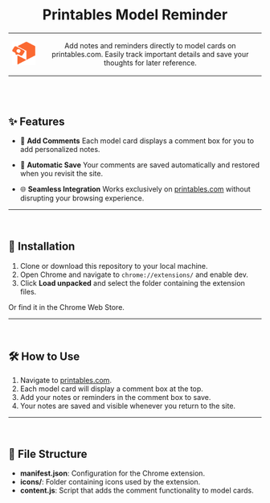 <div align="center">


# Printables Model Reminder

<table align="center">
    <tr>
        <td align="center">
            <img src="/icons/128x128.png">
        </td>
        <td></td>
        <td align="center">
            <p>Add notes and reminders directly to model cards on printables.com. Easily track important details and save your thoughts for later reference.</p>
        </td>
       <td></td>
    </tr>
</table>

<br><br>

</div>

## ✨ Features

- 📝 **Add Comments**
  Each model card displays a comment box for you to add personalized notes.

- 💾 **Automatic Save**
  Your comments are saved automatically and restored when you revisit the site.

- 🌐 **Seamless Integration**
  Works exclusively on [printables.com](https://www.printables.com) without disrupting your browsing experience.

---

<br>

## 🚀 Installation

1. Clone or download this repository to your local machine.
2. Open Chrome and navigate to `chrome://extensions/` and enable dev.
4. Click **Load unpacked** and select the folder containing the extension files.

Or find it in the Chrome Web Store.

---

<br>

## 🛠️ How to Use

1. Navigate to [printables.com](https://www.printables.com).
2. Each model card will display a comment box at the top.
3. Add your notes or reminders in the comment box to save.
4. Your notes are saved and visible whenever you return to the site.

---

<br>

## 📂 File Structure

- **manifest.json**: Configuration for the Chrome extension.
- **icons/**: Folder containing icons used by the extension.
- **content.js**: Script that adds the comment functionality to model cards.
